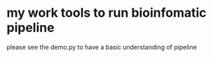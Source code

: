 # my work tools to run bioinfomatic pipeline

please see the demo.py to have a basic understanding of pipeline


